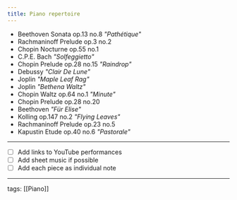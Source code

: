 ```yaml
---
title: Piano repertoire
---
```


- Beethoven Sonata op.13 no.8 _"Pathétique"_
- Rachmaninoff Prelude op.3 no.2
- Chopin Nocturne op.55 no.1
- C.P.E. Bach _"Solfeggietto"_
- Chopin Prelude op.28 no.15 _"Raindrop"_
- Debussy _"Clair De Lune"_
- Joplin _"Maple Leaf Rag"_
- Joplin _"Bethena Waltz"_
- Chopin Waltz op.64 no.1 _"Minute"_
- Chopin Prelude op.28 no.20
- Beethoven _"Für Elise"_
- Kolling op.147 no.2 _"Flying Leaves"_
- Rachmaninoff Prelude op.23 no.5
- Kapustin Etude op.40 no.6 _"Pastorale"_

---

- [ ] Add links to YouTube performances
- [ ] Add sheet music if possible
- [ ] Add each piece as individual note

---

tags: [[Piano]]